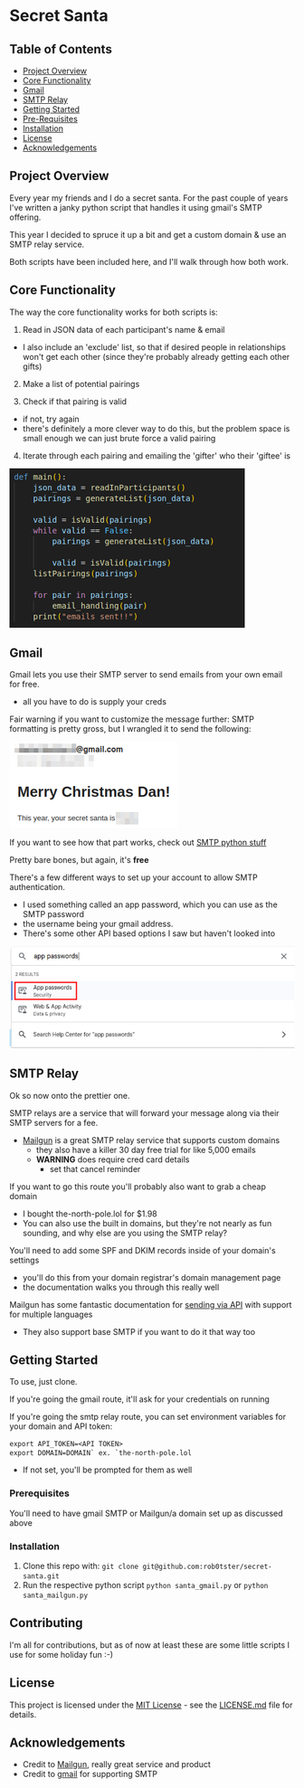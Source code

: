 # Secret Santa

## Table of Contents

- [Project Overview](#project-overview)
- [Core Functionality](#core-functionality)
- [Gmail](#gmail)
- [SMTP Relay](#smtp-relay)
- [Getting Started](#getting-started)
- [Pre-Requisites](#prerequisites)
- [Installation](#contributing)
- [License](#license)
- [Acknowledgements](#acknowledgements)

## Project Overview

Every year my friends and I do a secret santa. For the past couple of years I've written a janky python script that handles it using gmail's SMTP offering.

This year I decided to spruce it up a bit and get a custom domain & use an SMTP relay service. 

Both scripts have been included here, and I'll walk through how both work. 

## Core Functionality

The way the core functionality works for both scripts is:
1. Read in JSON data of each participant's name & email
- I also include an 'exclude' list, so that if desired people in relationships won't get each other (since they're probably already getting each other gifts)

2. Make a list of potential pairings

3. Check if that pairing is valid
- if not, try again
- there's definitely a more clever way to do this, but the problem space is small enough we can just brute force a valid pairing

4. Iterate through each pairing and emailing the 'gifter' who their 'giftee' is

![script main function](/images/core.png)


## Gmail

Gmail lets you use their SMTP server to send emails from your own email for free.
- all you have to do is supply your creds

Fair warning if you want to customize the message further: SMTP formatting is pretty gross, but I wrangled it to send the following:

![Gmail Message](/images/gmail.png)

If you want to see how that part works, check out [SMTP python stuff](santa_gmail.py#55)

Pretty bare bones, but again, it's **free**

There's a few different ways to set up your account to allow SMTP authentication. 
- I used something called an app password, which you can use as the SMTP password
- the username being your gmail address.
- There's some other API based options I saw but haven't looked into

![app password](/images/app_password.png)

## SMTP Relay
Ok so now onto the prettier one.

SMTP relays are a service that will forward your message along via their SMTP servers for a fee.
- [Mailgun](https://www.mailgun.com/) is a great SMTP relay service that supports custom domains
    - they also have a killer 30 day free trial for like 5,000 emails 
    - **WARNING** does require cred card details
        - set that cancel reminder 

If you want to go this route you'll probably also want to grab a cheap domain
- I bought the-north-pole.lol for $1.98
- You can also use the built in domains, but they're not nearly as fun sounding, and why else are you using the SMTP relay?

You'll need to add some SPF and DKIM records inside of your domain's settings
- you'll do this from your domain registrar's domain management page
- the documentation walks you through this really well

Mailgun has some fantastic documentation for [sending via API](https://documentation.mailgun.com/en/latest/user_manual.html#sending-via-api) with support for multiple languages
- They also support base SMTP if you want to do it that way too

## Getting Started
To use, just clone. 

If you're going the gmail route, it'll ask for your credentials on running

If you're going the smtp relay route, you can set environment variables for your domain and API token:
```
export API_TOKEN=<API TOKEN>
export DOMAIN=DOMAIN` ex. `the-north-pole.lol
```
- If not set, you'll be prompted for them as well

### Prerequisites
You'll need to have gmail SMTP or Mailgun/a domain set up as discussed above

### Installation

1. Clone this repo with: `git clone git@github.com:rob0tster/secret-santa.git`
2. Run the respective python script `python santa_gmail.py` or `python santa_mailgun.py`

## Contributing

I'm all for contributions, but as of now at least these are some little scripts I use for some holiday fun :-)


## License 
This project is licensed under the [MIT License](LICENSE.md) - see the [LICENSE.md](LICENSE.md) file for details.

## Acknowledgements
- Credit to [Mailgun](https://mailgun.com), really great service and product
- Credit to [gmail](gmail.com) for supporting SMTP



